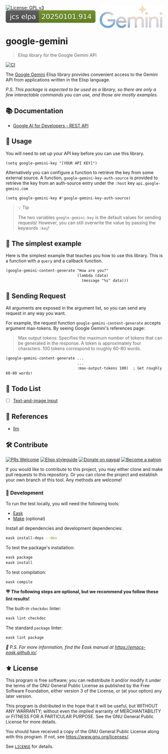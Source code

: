 <a href="https://gemini.google.com/"><img align="right" src="etc/logo.png"></a>
[![License: GPL v3](https://img.shields.io/badge/License-GPL%20v3-blue.svg)](https://www.gnu.org/licenses/gpl-3.0)
[![JCS-ELPA](https://raw.githubusercontent.com/jcs-emacs/badges/master/elpa/v/google-gemini.svg)](https://jcs-emacs.github.io/jcs-elpa/#/google-gemini)

# google-gemini
> Elisp library for the Google Gemini API

[![CI](https://github.com/emacs-openai/google-gemini/actions/workflows/test.yml/badge.svg)](https://github.com/emacs-openai/google-gemini/actions/workflows/test.yml)

The [Google Gemini][] Elisp library provides convenient access to the Gemini API from
applications written in the Elisp language. 

*P.S. This package is expected to be used as a library, so there are only a few
interactable commands you can use, and those are mostly examples.*

## 📚 Documentation

- [Google AI for Developers - REST API](https://ai.google.dev/tutorials/rest_quickstart)

## 🔨 Usage

You will need to set up your API key before you can use this library.

```elisp
(setq google-gemini-key "[YOUR API KEY]")
```

Alternatively you can configure a function to retrieve the key from some
external source. A function, `google-gemini-key-auth-source` is provided to
retrieve the key from an auth-source entry under the `:host` key `api.google-gemini.com`

```elisp
(setq google-gemini-key #'google-gemini-key-auth-source)
```

> 💡 Tip
>
> The two variables `google-gemini-key` is the default values for sending requests!
> However, you can still overwrite the value by passing the keywords `:key`!

## 🔰 The simplest example

Here is the simplest example that teaches you how to use this library.
This is a function with a `query` and a callback function.

```elisp
(google-gemini-content-generate "How are you?"
                                (lambda (data)
                                  (message "%s" data)))
```

## 📨 Sending Request

All arguments are exposed in the argument list, so you can send any request in any way you want.

For example, the request function `google-gemini-content-generate` accepts
argument max-tokens. By seeing Google Gemini's references page:

> Max output tokens: Specifies the maximum number of tokens that can be generated
> in the response. A token is approximately four characters. 100 tokens correspond
> to roughly 60-80 words.

```elisp
(google-gemini-content-generate ...
                                ...
                                :max-output-tokens 100)  ; Get roughly 60-80 words!
```

## 📝 Todo List

- [ ] [Text-and-image input](https://ai.google.dev/tutorials/rest_quickstart#text-and-image_input)

## 🔗 References

- [llm](https://github.com/ahyatt/llm)

## 🛠️ Contribute

[![PRs Welcome](https://img.shields.io/badge/PRs-welcome-brightgreen.svg)](http://makeapullrequest.com)
[![Elisp styleguide](https://img.shields.io/badge/elisp-style%20guide-purple)](https://github.com/bbatsov/emacs-lisp-style-guide)
[![Donate on paypal](https://img.shields.io/badge/paypal-donate-1?logo=paypal&color=blue)](https://www.paypal.me/jcs090218)
[![Become a patron](https://img.shields.io/badge/patreon-become%20a%20patron-orange.svg?logo=patreon)](https://www.patreon.com/jcs090218)

If you would like to contribute to this project, you may either
clone and make pull requests to this repository. Or you can
clone the project and establish your own branch of this tool.
Any methods are welcome!

### 🔬 Development

To run the test locally, you will need the following tools:

- [Eask](https://emacs-eask.github.io/)
- [Make](https://www.gnu.org/software/make/) (optional)

Install all dependencies and development dependencies:

```sh
eask install-deps --dev
```

To test the package's installation:

```sh
eask package
eask install
```

To test compilation:

```sh
eask compile
```

**🪧 The following steps are optional, but we recommend you follow these lint results!**

The built-in `checkdoc` linter:

```sh
eask lint checkdoc
```

The standard `package` linter:

```sh
eask lint package
```

*📝 P.S. For more information, find the Eask manual at https://emacs-eask.github.io/.*

## ⚜️ License

This program is free software; you can redistribute it and/or modify
it under the terms of the GNU General Public License as published by
the Free Software Foundation, either version 3 of the License, or
(at your option) any later version.

This program is distributed in the hope that it will be useful,
but WITHOUT ANY WARRANTY; without even the implied warranty of
MERCHANTABILITY or FITNESS FOR A PARTICULAR PURPOSE.  See the
GNU General Public License for more details.

You should have received a copy of the GNU General Public License
along with this program.  If not, see <https://www.gnu.org/licenses/>.

See [`LICENSE`](./LICENSE) for details.


<!-- Links -->

[Google Gemini]: https://gemini.google.com/
